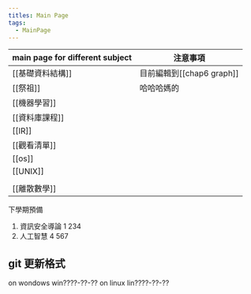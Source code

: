 ```yaml
---
titles: Main Page
tags:
  - MainPage
---
```


| main page for different subject | 注意事項                 |
| ------------------------------- | -------------------- |
| [[基礎資料結構]]                      | 目前編輯到[[chap6 graph]] |
| [[祭祖]]                          | 哈哈哈媽的                |
| [[機器學習]]                        |                      |
| [[資料庫課程]]                       |                      |
| [[IR]]                          |                      |
| [[觀看清單]]                        |                      |
| [[os]]                          |                      |
| [[UNIX]]                        |                      |
|                                 |                      |
| [[離散數學]]                        |                      |

下學期預備
1. 資訊安全導論 1 234
2. 人工智慧 4 567

## git 更新格式
on wondows 
win????-??-??
on linux
lin????-??-??

